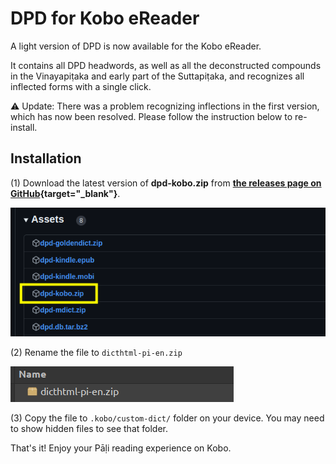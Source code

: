# DPD for Kobo eReader

A light version of DPD is now available for the Kobo eReader. 

It contains all DPD headwords, as well as all the deconstructed compounds in the Vinayapiṭaka and early part of the Suttapiṭaka, and recognizes all inflected forms with a single click. 

⚠️ Update: There was a problem recognizing inflections in the first version, which has now been resolved. Please follow the instruction below to re-install. 

## Installation

(1) Download the latest version of **dpd-kobo.zip** from **[the releases page on GitHub](https://github.com/digitalpalidictionary/dpd-db/releases/latest){target="_blank"}**.

![image](../pics/kobo/kobo_github.png)

(2) Rename the file to `dicthtml-pi-en.zip`

![image](../pics/kobo/kobo_rename.png)

(3) Copy the file to `.kobo/custom-dict/` folder on your device. You may need to show hidden files to see that folder. 

That's it! Enjoy your Pāḷi reading experience on Kobo.





